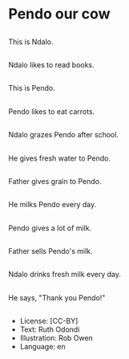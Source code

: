 # Pendo our cow

##
This is Ndalo.

##
Ndalo likes to read books.

##
This is Pendo.

##
Pendo likes to eat carrots.

##
Ndalo grazes Pendo after school.

##
He gives fresh water to Pendo.

##
Father gives grain to Pendo.

##
He milks Pendo every day.

##
Pendo gives a lot of milk.

##
Father sells Pendo's milk.

##
Ndalo drinks fresh milk every day.

##
He says, "Thank you Pendo!"

##
* License: [CC-BY]
* Text: Ruth Odondi
* Illustration: Rob Owen
* Language: en
